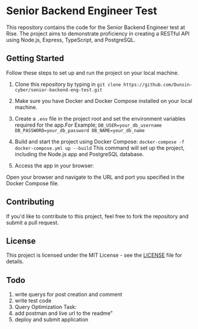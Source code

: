 # Senior Backend Engineer Test

This repository contains the code for the Senior Backend Engineer test at Rise. The project aims to demonstrate proficiency in creating a RESTful API using Node.js, Express, TypeScript, and PostgreSQL.

## Getting Started

Follow these steps to set up and run the project on your local machine.

1. Clone this repository by typing in `git clone https://github.com/Dunsin-cyber/senior-backend-eng-test.git`

2. Make sure you have Docker and Docker Compose installed on your local machine.

3. Create a `.env` file in the project root and set the environment variables required for the app.For Example;
   `DB_USER=your_db_username
DB_PASSWORD=your_db_password
DB_NAME=your_db_name`

4. Build and start the project using Docker Compose: `docker-compose -f docker-compose.yml up --build` This command will set up the project, including the Node.js app and PostgreSQL database.

5. Access the app in your browser:

Open your browser and navigate to the URL and port you specified in the Docker Compose file.

## Contributing

If you'd like to contribute to this project, feel free to fork the repository and submit a pull request.

## License

This project is licensed under the MIT License - see the [LICENSE](LICENSE) file for details.

## Todo

1. write querys for post creation and comment
2. write test code
3. Query Optimization Task:
4. add postman and live url to the readme"
5. deploy and submit application
